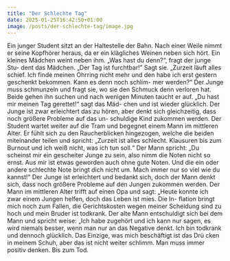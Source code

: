 ```yaml
---
title: "Der Schlechte Tag"
date: 2025-01-25T16:42:50+01:00
image: /posts/der-schlechte-tag/image.jpg
---
```


Ein junger Student sitzt an der Haltestelle der Bahn. Nach einer Weile
nimmt er seine Kopfhörer heraus, da er ein klägliches Weinen neben sich
hört. Ein kleines Mädchen weint neben ihm. „Was hast du denn?“, fragt
der junge Stu- dent das Mädchen. „Der Tag ist furchtbar!” Sagt sie.
„Zurzeit läuft alles schief. Ich finde meinen Ohrring nicht mehr und den
habe ich erst gestern geschenkt bekommen. Kann es denn noch schlim-
mer werden?“ Der Junge muss schmunzeln und fragt sie, wo sie den
Schmuck denn verloren hat. Beide gehen ihn suchen und nach wenigen
Minuten taucht er auf. „Du hast mir meinen Tag gerettet!“ sagt das Mäd-
chen und ist wieder glücklich. Der Junge ist zwar erleichtert das zu hören,
aber denkt sich gleichzeitig, dass noch größere Probleme auf das un-
schuldige Kind zukommen werden. Der Student wartet weiter auf die
Tram und begegnet einem Mann im mittleren Alter. Er fühlt sich zu den
Raucherblicken hingezogen, welche die beiden miteinander teilen und
spricht: „Zurzeit ist alles schlecht. Klausuren bis zum Burnout und ich
weiß nicht, was ich tun soll.“ Der Mann spricht: „Du scheinst mir ein
gescheiter Junge zu sein, also nimm die Noten nicht so ernst. Aus mir ist
etwas geworden auch ohne gute Noten. Und die ein oder andere
schlechte Note bringt dich nicht um. Mach immer nur so viel wie du
kannst!“ Der Junge ist erleichtert und bedankt sich, doch der Mann denkt
sich, dass noch größere Probleme auf den Jungen zukommen werden.
Der Mann im mittleren Alter trifft auf einen Opa und sagt: „Heute
konnte ich zwar einem Jungen helfen, doch das Leben ist mies. Die In-
flation bringt mich noch zum Fallen, die Gerichtskosten wegen meiner
Scheidung sind zu hoch und mein Bruder ist todkrank. Der alte Mann
entschuldigt sich bei dem Mann und spricht weise: „Ich habe zugehört
und ich kann nur sagen, es wird niemals besser, wenn man nur an das
Negative denkt. Ich bin todkrank und dennoch glücklich. Das Einzige,
was mich beschäftigt ist das Drü cken in meinem Schuh, aber das ist
nicht weiter schlimm. Man muss immer positiv denken. Bis zum Tod.
